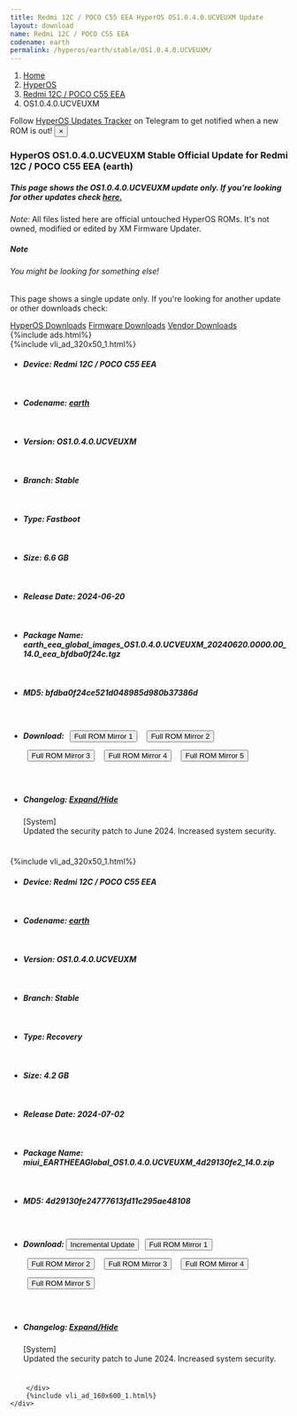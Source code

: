 ```yaml
---
title: Redmi 12C / POCO C55 EEA HyperOS OS1.0.4.0.UCVEUXM Update
layout: download
name: Redmi 12C / POCO C55 EEA
codename: earth
permalink: /hyperos/earth/stable/OS1.0.4.0.UCVEUXM/
---
```

<nav aria-label="breadcrumb">
    <ol class="breadcrumb">
        <li class="breadcrumb-item"><a href="/">Home</a></li>
        <li class="breadcrumb-item"><a href="/hyperos/">HyperOS</a></li>
        <li class="breadcrumb-item"><a href="/hyperos/earth/">Redmi 12C / POCO C55 EEA</a></li>
        <li class="breadcrumb-item active" aria-current="page">OS1.0.4.0.UCVEUXM</li>
    </ol>
</nav>
<div class="alert alert-primary alert-dismissible fade show" role="alert">
    Follow <a href="https://t.me/MIUIUpdatesTracker" class="alert-link">HyperOS Updates Tracker</a> on Telegram to get
    notified when a new ROM is out!
    <button type="button" class="close" data-dismiss="alert" aria-label="Close">
        <span aria-hidden="true">&times;</span>
    </button>
</div>
<div class="col-12 mx-auto">
    <h3 class="title bg-light p-2 rounded">HyperOS OS1.0.4.0.UCVEUXM Stable Official Update for Redmi 12C / POCO C55 EEA (earth)</h3>
    <h5>This page shows the OS1.0.4.0.UCVEUXM update only. If you're looking for other updates check
        <a href="/hyperos/earth/">here.</a></h5>
    <p><i>Note: </i>All files listed here are official untouched HyperOS ROMs.
        It's not owned, modified or edited by XM Firmware Updater.</p>
    <div class="card">
        <div class="card-body">
            <h5 class="card-title">Note</h5>
            <h6 class="card-subtitle mb-2 text-muted">You might be looking for something else!</h6>
            <p class="card-text">This page shows a single update only.
                If you're looking for another update or other downloads check:</p>
            <a href="/hyperos/" class="card-link">HyperOS Downloads</a>
            <a href="/firmware/" class="card-link">Firmware Downloads</a>
            <a href="/vendor/" class="card-link">Vendor Downloads</a>
        </div>
    </div>
    {%include ads.html%}
    <div class="row justify-content-center">
        <div class="col-10" id="downloads">
                    <div class="card card-body">
            {%include vli_ad_320x50_1.html%}
            <ul class="list-unstyled">
                <li style="padding-bottom: 10px;">
                    <h5><b>Device: </b>Redmi 12C / POCO C55 EEA</h5>
                </li>
                <li style="padding-bottom: 10px;">
                    <h5><b>Codename: </b> <a href="/hyperos/earth/" target="_blank">earth</a> </h5>
                </li>
                <li style="padding-bottom: 10px;">
                    <h5><b>Version: </b>OS1.0.4.0.UCVEUXM</h5>
                </li>
                <li style="padding-bottom: 10px;">
                    <h5><b>Branch: </b>Stable</h5>
                </li>
                <li style="padding-bottom: 10px;">
                    <h5><b>Type: </b>Fastboot</h5>
                </li>
                <li style="padding-bottom: 10px;">
                    <h5><b>Size: </b>6.6 GB</h5>
                </li>
                <li style="padding-bottom: 10px;">
                    <h5><b>Release Date: </b>2024-06-20</h5>
                </li>
                <li style="padding-bottom: 10px;">
                    <h5><b>Package Name: </b><span id="filename" class="text-dark">earth_eea_global_images_OS1.0.4.0.UCVEUXM_20240620.0000.00_14.0_eea_bfdba0f24c.tgz</span></h5>
                </li>
                <li style="padding-bottom: 10px;">
                    <h5><b>MD5: </b><span id="md5" class="text-muted">bfdba0f24ce521d048985d980b37386d</span></h5>
                </li>
                <li style="padding-bottom: 10px;">
                    <h5><b>Download: </b> <button type="button" id="download" class="btn btn-primary" style="margin: 7px;" onclick="window.open('https://cdnorg.d.miui.com/OS1.0.4.0.UCVEUXM/earth_eea_global_images_OS1.0.4.0.UCVEUXM_20240620.0000.00_14.0_eea_bfdba0f24c.tgz', '_blank');"><i class="fa fa-download"></i> Full ROM Mirror 1</button> <button type="button" id="download" class="btn btn-primary" style="margin: 7px;" onclick="window.open('https://bkt-sgp-miui-ota-update-alisgp.oss-ap-southeast-1.aliyuncs.com/OS1.0.4.0.UCVEUXM/earth_eea_global_images_OS1.0.4.0.UCVEUXM_20240620.0000.00_14.0_eea_bfdba0f24c.tgz', '_blank');"><i class="fa fa-download"></i> Full ROM Mirror 2</button> <button type="button" id="download" class="btn btn-primary" style="margin: 7px;" onclick="window.open('https://bn.d.miui.com/OS1.0.4.0.UCVEUXM/earth_eea_global_images_OS1.0.4.0.UCVEUXM_20240620.0000.00_14.0_eea_bfdba0f24c.tgz', '_blank');"><i class="fa fa-download"></i> Full ROM Mirror 3</button> <button type="button" id="download" class="btn btn-primary" style="margin: 7px;" onclick="window.open('https://bigota.d.miui.com/OS1.0.4.0.UCVEUXM/earth_eea_global_images_OS1.0.4.0.UCVEUXM_20240620.0000.00_14.0_eea_bfdba0f24c.tgz', '_blank');"><i class="fa fa-download"></i> Full ROM Mirror 4</button> <button type="button" id="download" class="btn btn-primary" style="margin: 7px;" onclick="window.open('https://hugeota.d.miui.com/OS1.0.4.0.UCVEUXM/earth_eea_global_images_OS1.0.4.0.UCVEUXM_20240620.0000.00_14.0_eea_bfdba0f24c.tgz', '_blank');"><i class="fa fa-download"></i> Full ROM Mirror 5</button></h5>
                </li>
                <li style="padding-bottom: 10px;">
                    <h5><b>Changelog: </b><a href="#earth_1_changelog" data-toggle="collapse" role="button"
                            aria-expanded="false" aria-controls="earth_1_changelog"> <i class="fa fa-arrow-down"
                                aria-hidden="true"></i> Expand/Hide</a></h5>
                    <div class="collapse" id="earth_1_changelog">
                        <p id="changelog_text">[System]<br>Updated the security patch to June 2024. Increased system security.</p>
                    </div>
                </li>
            </ul>
        </div>
        <div class="card card-body">
            {%include vli_ad_320x50_1.html%}
            <ul class="list-unstyled">
                <li style="padding-bottom: 10px;">
                    <h5><b>Device: </b>Redmi 12C / POCO C55 EEA</h5>
                </li>
                <li style="padding-bottom: 10px;">
                    <h5><b>Codename: </b> <a href="/hyperos/earth/" target="_blank">earth</a> </h5>
                </li>
                <li style="padding-bottom: 10px;">
                    <h5><b>Version: </b>OS1.0.4.0.UCVEUXM</h5>
                </li>
                <li style="padding-bottom: 10px;">
                    <h5><b>Branch: </b>Stable</h5>
                </li>
                <li style="padding-bottom: 10px;">
                    <h5><b>Type: </b>Recovery</h5>
                </li>
                <li style="padding-bottom: 10px;">
                    <h5><b>Size: </b>4.2 GB</h5>
                </li>
                <li style="padding-bottom: 10px;">
                    <h5><b>Release Date: </b>2024-07-02</h5>
                </li>
                <li style="padding-bottom: 10px;">
                    <h5><b>Package Name: </b><span id="filename" class="text-dark">miui_EARTHEEAGlobal_OS1.0.4.0.UCVEUXM_4d29130fe2_14.0.zip</span></h5>
                </li>
                <li style="padding-bottom: 10px;">
                    <h5><b>MD5: </b><span id="md5" class="text-muted">4d29130fe24777613fd11c295ae48108</span></h5>
                </li>
                <li style="padding-bottom: 10px;">
                    <h5><b>Download: </b><button type="button" id="incremental_download" class="btn btn-warning" onclick="window.open('https://cdnorg.d.miui.com/OS1.0.4.0.UCVEUXM/miui-blockota-earth_eea_global-OS1.0.3.0.UCVEUXM-OS1.0.4.0.UCVEUXM-83c9d148bf-14.0.zip', '_blank');"><i class="fa fa-download"></i> Incremental Update</button> <button type="button" id="download" class="btn btn-primary" style="margin: 7px;" onclick="window.open('https://cdnorg.d.miui.com/OS1.0.4.0.UCVEUXM/miui_EARTHEEAGlobal_OS1.0.4.0.UCVEUXM_4d29130fe2_14.0.zip', '_blank');"><i class="fa fa-download"></i> Full ROM Mirror 1</button> <button type="button" id="download" class="btn btn-primary" style="margin: 7px;" onclick="window.open('https://bkt-sgp-miui-ota-update-alisgp.oss-ap-southeast-1.aliyuncs.com/OS1.0.4.0.UCVEUXM/miui_EARTHEEAGlobal_OS1.0.4.0.UCVEUXM_4d29130fe2_14.0.zip', '_blank');"><i class="fa fa-download"></i> Full ROM Mirror 2</button> <button type="button" id="download" class="btn btn-primary" style="margin: 7px;" onclick="window.open('https://bn.d.miui.com/OS1.0.4.0.UCVEUXM/miui_EARTHEEAGlobal_OS1.0.4.0.UCVEUXM_4d29130fe2_14.0.zip', '_blank');"><i class="fa fa-download"></i> Full ROM Mirror 3</button> <button type="button" id="download" class="btn btn-primary" style="margin: 7px;" onclick="window.open('https://bigota.d.miui.com/OS1.0.4.0.UCVEUXM/miui_EARTHEEAGlobal_OS1.0.4.0.UCVEUXM_4d29130fe2_14.0.zip', '_blank');"><i class="fa fa-download"></i> Full ROM Mirror 4</button> <button type="button" id="download" class="btn btn-primary" style="margin: 7px;" onclick="window.open('https://hugeota.d.miui.com/OS1.0.4.0.UCVEUXM/miui_EARTHEEAGlobal_OS1.0.4.0.UCVEUXM_4d29130fe2_14.0.zip', '_blank');"><i class="fa fa-download"></i> Full ROM Mirror 5</button></h5>
                </li>
                <li style="padding-bottom: 10px;">
                    <h5><b>Changelog: </b><a href="#earth_2_changelog" data-toggle="collapse" role="button"
                            aria-expanded="false" aria-controls="earth_2_changelog"> <i class="fa fa-arrow-down"
                                aria-hidden="true"></i> Expand/Hide</a></h5>
                    <div class="collapse" id="earth_2_changelog">
                        <p id="changelog_text">[System]<br>Updated the security patch to June 2024. Increased system security.</p>
                    </div>
                </li>
            </ul>
        </div>

        </div>
        {%include vli_ad_160x600_1.html%}
    </div>
</div>
